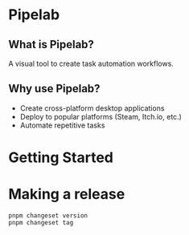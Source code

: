 # Pipelab

## What is Pipelab?

A visual tool to create task automation workflows.

## Why use Pipelab?

- Create cross-platform desktop applications
- Deploy to popular platforms (Steam, Itch.io, etc.)
- Automate repetitive tasks

# Getting Started

# Making a release
```
pnpm changeset version
pnpm changeset tag
```
